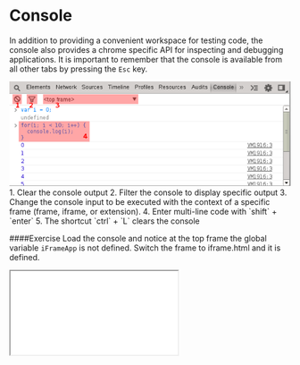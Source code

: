 Console
=======

In addition to providing a convenient workspace for testing code, the console also provides a chrome specific API for inspecting and debugging applications. It is important to remember that the console is available from all other tabs by pressing the `Esc` key.

<img src="../console/console.png"/>
1. Clear the console output
2. Filter the console to display specific output
3. Change the console input to be executed with the context of a specific frame (frame, iframe, or extension).
4. Enter multi-line code with `shift` + `enter`
5. The shortcut `ctrl` + `L` clears the console

####Exercise‎
Load the console and notice at the top frame the global variable `iFrameApp` is not defined. Switch the frame to iframe.html and it is defined.
<iframe src="../console/iframe.html"></iframe>
